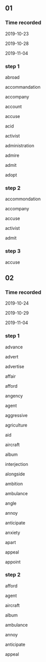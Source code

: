 ## 01

### Time recorded

2019-10-23

2019-10-28

2019-11-04

### step 1

abroad

accommandation

accompany

account

accuse

acid

activist

administration

admire

admit

adopt

### step 2

accommondation

accompany

accuse

activist

admit

### step 3

accuse

## 02

### Time recorded

2019-10-24

2019-10-29

2019-11-04

### step 1

advance

advert

advertise

affair

afford

angency

agent

aggressive

agriculture

aid

aircraft

album

interjection

alongside

ambition

ambulance

angle

annoy

anticipate

anxiety

apart

appeal

appoint

### step 2

afford

agent

aircraft

album

ambulance

annoy

anticipate

appeal

